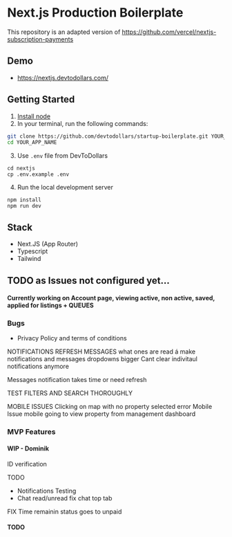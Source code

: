 # Next.js Production Boilerplate

This repository is an adapted version of https://github.com/vercel/nextjs-subscription-payments 

## Demo

- https://nextjs.devtodollars.com/

## Getting Started

1. [Install node](https://nodejs.org/en/download)
2. In your terminal, run the following commands:

```bash
git clone https://github.com/devtodollars/startup-boilerplate.git YOUR_APP_NAME
cd YOUR_APP_NAME
```
3. Use `.env` file from DevToDollars
```
cd nextjs
cp .env.example .env
```
4. Run the local development server
```
npm install
npm run dev
```

## Stack

- Next.JS (App Router)
- Typescript
- Tailwind


## TODO as Issues not configured yet...

#### Currently working on  Account page, viewing active, non active, saved, applied for listings + QUEUES

### Bugs

* Privacy Policy and terms of conditions

NOTIFICATIONS REFRESH
MESSAGES what ones are read á
make notifications and messages dropdowns bigger
Cant clear indivitaul notifications anymore

Messages notification takes time or need refresh

TEST FILTERS AND SEARCH THOROUGHLY

MOBILE ISSUES 
Clicking on map with no property selected error Mobile Issue
mobile going to view property from management dashboard



### MVP Features

#### WIP - Dominik
ID verification

TODO

- Notifications Testing
- Chat read/unread fix chat top tab



FIX Time remainin status goes to unpaid 

#### TODO





